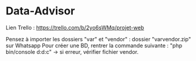 # Data-Advisor
Lien Trello : https://trello.com/b/2yo6sWMq/projet-web

Pensez à importer les dossiers "var" et "vendor" : dossier "varvendor.zip" sur Whatsapp
Pour créer une BD, rentrer la commande suivante : "php bin/console d:d:c" -> si erreur, vérifier fichier vendor.

